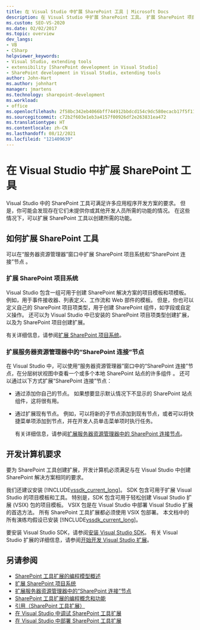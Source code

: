 ```yaml
---
title: 在 Visual Studio 中扩展 SharePoint 工具 | Microsoft Docs
description: 在 Visual Studio 中扩展 SharePoint 工具。 扩展 SharePoint 项目系统。 扩展服务器资源管理器中的“SharePoint 连接”节点。
ms.custom: SEO-VS-2020
ms.date: 02/02/2017
ms.topic: overview
dev_langs:
- VB
- CSharp
helpviewer_keywords:
- Visual Studio, extending tools
- extensibility [SharePoint development in Visual Studio]
- SharePoint development in Visual Studio, extending tools
author: John-Hart
ms.author: johnhart
manager: jmartens
ms.technology: sharepoint-development
ms.workload:
- office
ms.openlocfilehash: 2f58bc342eb4066bff744912bbdcd154c9dc580ecacb17f5f1117acc91a1cb62
ms.sourcegitcommit: c72b2f603e1eb3a4157f00926df2e263831ea472
ms.translationtype: HT
ms.contentlocale: zh-CN
ms.lasthandoff: 08/12/2021
ms.locfileid: "121409639"
---
```

# <a name="extend-the-sharepoint-tools-in-visual-studio"></a>在 Visual Studio 中扩展 SharePoint 工具
  Visual Studio 中的 SharePoint 工具可满足许多应用程序开发方案的要求。 但是，你可能会发现存在它们未提供你或其他开发人员所需的功能的情况。 在这些情况下，可以扩展 SharePoint 工具以创建所需的功能。

## <a name="how-to-extend-the-sharepoint-tools"></a>如何扩展 SharePoint 工具
 可以在“服务器资源管理器”窗口中扩展 SharePoint 项目系统和“SharePoint 连接”节点 。

### <a name="extend-the-sharepoint-project-system"></a>扩展 SharePoint 项目系统
 Visual Studio 包含一组可用于创建 SharePoint 解决方案的项目模板和项模板。 例如，用于事件接收器、列表定义、工作流和 Web 部件的模板。 但是，你也可以定义自己的 SharePoint 项目项类型，用于创建 SharePoint 组件，如字段或自定义操作。 还可以为 Visual Studio 中已安装的 SharePoint 项目项类型创建扩展，以及为 SharePoint 项目创建扩展。

 有关详细信息，请参阅[扩展 SharePoint 项目系统](../sharepoint/extending-the-sharepoint-project-system.md)。

### <a name="extend-the-sharepoint-connections-node-in-server-explorer"></a>扩展服务器资源管理器中的“SharePoint 连接”节点
 在 Visual Studio 中，可以使用“服务器资源管理器”窗口中的“SharePoint 连接”节点，在分层树状视图中查看一个或多个本地 SharePoint 站点的许多组件 。 还可以通过以下方式扩展“SharePoint 连接”节点：

- 通过添加你自己的节点。 如果想要显示默认情况下不显示的 SharePoint 站点组件，这将很有用。

- 通过扩展现有节点。 例如，可以将新的子节点添加到现有节点，或者可以将快捷菜单项添加到节点，并在开发人员单击菜单项时执行任务。

  有关详细信息，请参阅[扩展服务器资源管理器中的 SharePoint 连接节点](../sharepoint/extending-the-sharepoint-connections-node-in-server-explorer.md)。

## <a name="development-computer-requirements"></a>开发计算机要求
 要为 SharePoint 工具创建扩展，开发计算机必须满足与在 Visual Studio 中创建 SharePoint 解决方案相同的要求。

 我们还建议安装 [!INCLUDE[vssdk_current_long](../sharepoint/includes/vssdk-current-long-md.md)]。 SDK 包含可用于扩展 Visual Studio 的项目模板和工具。 特别是，SDK 包含可用于轻松创建 Visual Studio 扩展 (VSIX) 包的项目模板。 VSIX 包是在 Visual Studio 中部署 Visual Studio 扩展的首选方法。 所有 SharePoint 工具扩展都必须使用 VSIX 包部署。 本文档中的所有演练均假设已安装 [!INCLUDE[vssdk_current_long](../sharepoint/includes/vssdk-current-long-md.md)]。

 要安装 Visual Studio SDK，请参阅[安装 Visual Studio SDK](../extensibility/installing-the-visual-studio-sdk.md)。 有关 Visual Studio 扩展的详细信息，请参阅[开始开发 Visual Studio 扩展](../extensibility/starting-to-develop-visual-studio-extensions.md)。

## <a name="see-also"></a>另请参阅

- [SharePoint 工具扩展的编程模型概述](../sharepoint/overview-of-the-programming-model-of-sharepoint-tools-extensions.md)
- [扩展 SharePoint 项目系统](../sharepoint/extending-the-sharepoint-project-system.md)
- [扩展服务器资源管理器中的“SharePoint 连接”节点](../sharepoint/extending-the-sharepoint-connections-node-in-server-explorer.md)
- [SharePoint 工具扩展的编程概念和功能](../sharepoint/programming-concepts-and-features-for-sharepoint-tools-extensions.md)
- [引用（SharePoint 工具扩展）](../sharepoint/reference-sharepoint-tools-extensibility.md)
- [在 Visual Studio 中调试 SharePoint 工具扩展](../sharepoint/debugging-extensions-for-the-sharepoint-tools-in-visual-studio.md)
- [在 Visual Studio 中部署 SharePoint 工具扩展](../sharepoint/deploying-extensions-for-the-sharepoint-tools-in-visual-studio.md)